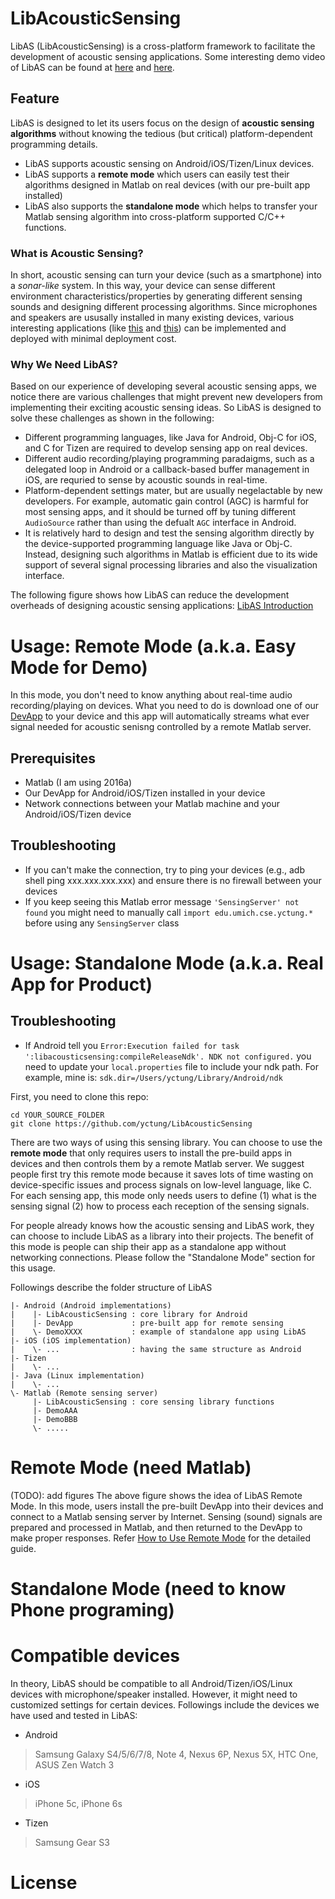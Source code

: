 # LibAcousticSensing
LibAS (LibAcousticSensing) is a cross-platform framework to facilitate the development of acoustic sensing applications. Some interesting demo video of LibAS can be found at [here](https://youtu.be/cnep7fFyJhc) and [here](https://youtu.be/At8imJVRDq4).

## Feature
LibAS is designed to let its users focus on the design of **acoustic sensing algorithms** without knowing the tedious (but critical) platform-dependent programming details.

- LibAS supports acoustic sensing on Android/iOS/Tizen/Linux devices.
- LibAS supports a **remote mode** which users can easily test their algorithms designed in Matlab on real devices (with our pre-built app installed)
- LibAS also supports the **standalone mode** which helps to transfer your Matlab sensing algorithm into cross-platform supported C/C++ functions.

### What is Acoustic Sensing?
In short, acoustic sensing can turn your device (such as a smartphone) into a *sonar-like* system. In this way, your device can sense different environment characteristics/properties by generating different sensing sounds and designing different processing algorithms.
Since microphones and speakers are ususally installed in many existing devices, various interesting applications (like [this](https://youtu.be/Wn3sRmQteY8) and [this](https://youtu.be/CQ-AirK7wLY)) can be implemented and deployed with minimal deployment cost.

### Why We Need LibAS?
Based on our experience of developing several acoustic sensing apps, we notice there are various challenges that might prevent new developers from implementing their exciting acoustic sensing ideas. So LibAS is designed to solve these challenges as shown in the following:

- Different programming languages, like Java for Android, Obj-C for iOS, and C for Tizen are required to develop sensing app on real devices.
- Different audio recording/playing programming paradaigms, such as a delegated loop in Android or a callback-based buffer management in iOS, are requried to sense by acoustic sounds in real-time.
- Platform-dependent settings mater, but are usually negelactable by new developers. For example, automatic gain control (AGC) is harmful for most sensing apps, and it should be turned off by tuning different ```AudioSource``` rather than using the defualt ```AGC``` interface in Android.
- It is relatively hard to design and test the sensing algorithm directly by the device-supported programming language like Java or Obj-C. Instead, designing such algorithms in Matlab is efficient due to its wide support of several signal processing libraries and also the visualization interface.

The following figure shows how LibAS can reduce the development overheads of designing acoustic sensing applications:
[LibAS Introduction](Resource/figures/intro_idea.png?raw=true "LibAS Introduction")

# Usage: Remote Mode (a.k.a. Easy Mode for Demo)
In this mode, you don't need to know anything about real-time audio recording/playing on devices. What you need to do is download one of our [DevApp](DevApp) to your device and this app will automatically streams what ever signal needed for acoustic senisng controlled by a remote Matlab server.

## Prerequisites
- Matlab (I am using 2016a)
- Our DevApp for Android/iOS/Tizen installed in your device
- Network connections between your Matlab machine and your Android/iOS/Tizen device





## Troubleshooting
- If you can't make the connection, try to ping your devices (e.g., adb shell ping xxx.xxx.xxx.xxx) and ensure there is no firewall between your devices
- If you keep seeing this Matlab error message ```'SensingServer' not found``` you might need to manually call ```import edu.umich.cse.yctung.*``` before using any ```SensingServer``` class





# Usage: Standalone Mode (a.k.a. Real App for Product)


## Troubleshooting
- If Android tell you ```Error:Execution failed for task ':libacousticsensing:compileReleaseNdk'. NDK not configured.``` you need to update your ```local.properties``` file to include your ndk path. For example, mine is: ```sdk.dir=/Users/yctung/Library/Android/ndk```





First, you need to clone this repo:
```
cd YOUR_SOURCE_FOLDER
git clone https://github.com/yctung/LibAcousticSensing
```
There are two ways of using this sensing library.
You can choose to use the **remote mode** that only requires users to install the pre-build apps in devices and then controls them by a remote Matlab server.
We suggest people first try this remote mode because it saves lots of time wasting on device-specific issues and process signals on low-level language, like C.
For each sensing app, this mode only needs users to define (1) what is the sensing signal (2) how to process each reception of the sensing signals.

For people already knows how the acoustic sensing and LibAS work, they can choose to include LibAS as a library into their projects.
The benefit of this mode is people can ship their app as a standalone app without networking connections. Please follow the "Standalone Mode" section for this usage.

Followings describe the folder structure of LibAS
```
|- Android (Android implementations)
|    |- LibAcousticSensing : core library for Android
|    |- DevApp             : pre-built app for remote sensing
|    \- DemoXXXX           : example of standalone app using LibAS
|- iOS (iOS implementation)
|    \- ...                : having the same structure as Android
|- Tizen
|    \- ...
|- Java (Linux implementation)
|    \- ...
\- Matlab (Remote sensing server)
     |- LibAcousticSensing : core sensing library functions
     |- DemoAAA
     |- DemoBBB
     \- .....   
```

# Remote Mode (need Matlab)
(TODO): add figures
The above figure shows the idea of LibAS Remote Mode.
In this mode, users install the pre-built DevApp into their devices and connect to a Matlab sensing server by Internet.
Sensing (sound) signals are prepared and processed in Matlab, and then returned to the DevApp to make proper responses.
Refer [How to Use Remote Mode](Matlab/README.md) for the detailed guide.

# Standalone Mode (need to know Phone programing)

# Compatible devices
In theory, LibAS should be compatible to all Android/Tizen/iOS/Linux devices with microphone/speaker installed.
However, it might need to customized settings for certain devices.
Followings include the devices we have used and tested in LibAS:
- Android
> Samsung Galaxy S4/5/6/7/8, Note 4, Nexus 6P, Nexus 5X, HTC One, ASUS Zen Watch 3
- iOS
> iPhone 5c, iPhone 6s
- Tizen
> Samsung Gear S3


# License
